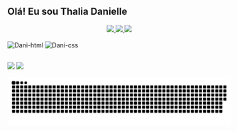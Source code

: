 ## Olá! Eu sou Thalia Danielle

<div align="center">
  <a href="https://github.com/thalia-dani">
  <img height="150em" src="https://github-readme-stats.vercel.app/api?username=thalia-dani&show_icons=true&theme=radical&include_all_commits=true&count_private=true"/>
  <img height="150em" src="https://github-readme-stats.vercel.app/api/top-langs/?username=thalia-dani&layout=compact&langs_count=7&theme=radical"/>
  <a href="https://git.io/streak-stats"><img height="150em" src="http://github-readme-streak-stats.herokuapp.com?user=thaliadani&theme=radical"/></a>

</div>

<div style="display: inline_block"><br>
  
  <img align="center" alt="Dani-html" height="30" width="40" src="https://cdn.jsdelivr.net/gh/devicons/devicon/icons/html5/html5-original.svg">
  <img align="center" alt="Dani-css" height="30" width="40" src="https://cdn.jsdelivr.net/gh/devicons/devicon/icons/css3/css3-original.svg">   
  

</div>

##

<div> 
  <a href = "mailto:thaliadani2@gmail.com"><img src="https://img.shields.io/badge/Gmail-D14836?style=for-the-badge&logo=gmail&logoColor=white" target="_blank"></a>
  <a href="https://www.linkedin.com/in/thalia-danielle-21b968221/" target="_blank"><img src="https://img.shields.io/badge/LinkedIn-0077B5?style=for-the-badge&logo=linkedin&logoColor=white" target="_blank"></a> 
  
  ![Snake animation](https://github.com/thalia-dani/thalia-dani/blob/output/github-contribution-grid-snake.svg)
 
</div>
